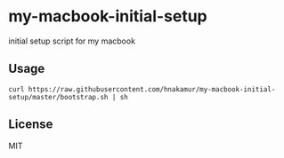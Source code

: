 my-macbook-initial-setup
========================

initial setup script for my macbook

## Usage

```
curl https://raw.githubusercontent.com/hnakamur/my-macbook-initial-setup/master/bootstrap.sh | sh
```

## License

MIT
